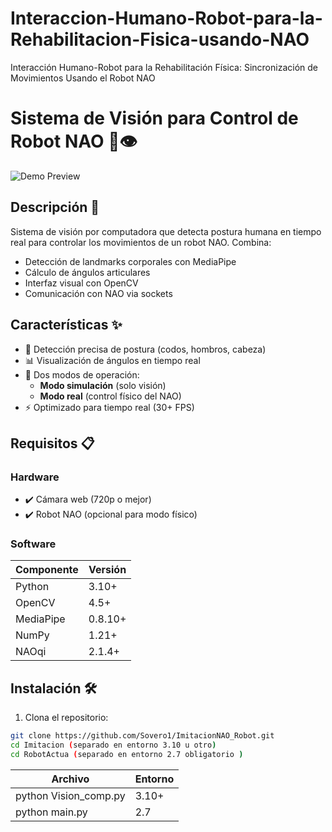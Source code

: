 # Interaccion-Humano-Robot-para-la-Rehabilitacion-Fisica-usando-NAO
Interacción Humano-Robot para la Rehabilitación Física: Sincronización de Movimientos Usando el Robot NAO
# Sistema de Visión para Control de Robot NAO 🤖👁️

![Demo Preview](demo.gif) 

## Descripción 📝
Sistema de visión por computadora que detecta postura humana en tiempo real para controlar los movimientos de un robot NAO. Combina:
- Detección de landmarks corporales con MediaPipe
- Cálculo de ángulos articulares
- Interfaz visual con OpenCV
- Comunicación con NAO via sockets

## Características ✨
- 🎯 Detección precisa de postura (codos, hombros, cabeza)
- 📊 Visualización de ángulos en tiempo real
- 🔄 Dos modos de operación:
  - **Modo simulación** (solo visión)
  - **Modo real** (control físico del NAO)
- ⚡ Optimizado para tiempo real (30+ FPS)

## Requisitos 📋

### Hardware
- ✔️ Cámara web (720p o mejor)
- ✔️ Robot NAO (opcional para modo físico)

### Software
| Componente       | Versión  |
|------------------|----------|
| Python           | 3.10+    |
| OpenCV           | 4.5+     |
| MediaPipe        | 0.8.10+  |
| NumPy            | 1.21+    |
| NAOqi            | 2.1.4+   |

## Instalación 🛠️

1. Clona el repositorio:
```bash
git clone https://github.com/Sovero1/ImitacionNAO_Robot.git
cd Imitacion (separado en entorno 3.10 u otro)
cd RobotActua (separado en entorno 2.7 obligatorio )
```
| Archivo                | Entorno |
|------------------------|---------|
| python Vision_comp.py  | 3.10+   |
| python main.py         | 2.7     |
